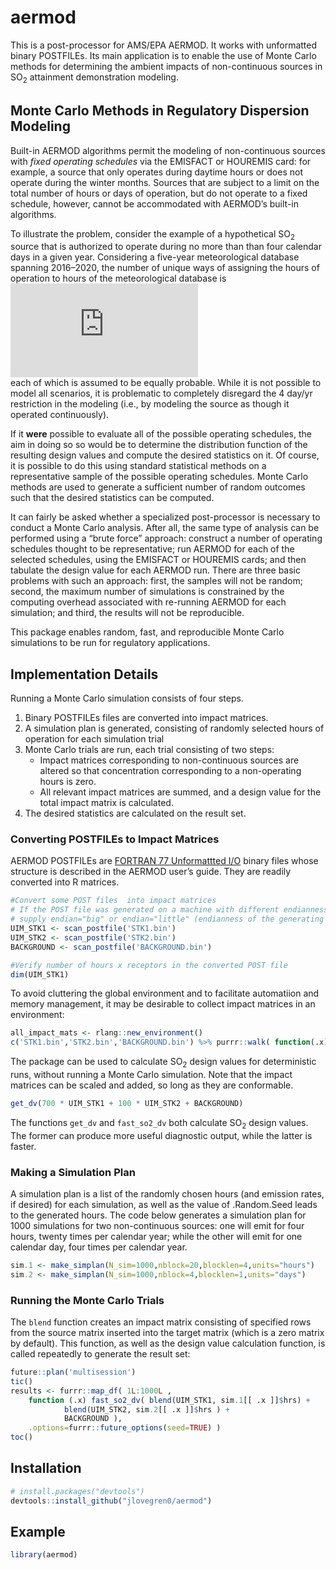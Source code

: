 
<!-- README.md is generated from README.Rmd. Please edit that file -->

# aermod

<!-- badges: start -->

<!-- badges: end -->

This is a post-processor for AMS/EPA AERMOD. It works with unformatted
binary POSTFILEs. Its main application is to enable the use of Monte
Carlo methods for determining the ambient impacts of non-continuous
sources in SO<sub>2</sub> attainment demonstration modeling.

## Monte Carlo Methods in Regulatory Dispersion Modeling

Built-in AERMOD algorithms permit the modeling of non-continuous sources
with *fixed operating schedules* via the EMISFACT or HOUREMIS card: for
example, a source that only operates during daytime hours or does not
operate during the winter months. Sources that are subject to a limit on
the total number of hours or days of operation, but do not operate to a
fixed schedule, however, cannot be accommodated with AERMOD’s built-in
algorithms.

To illustrate the problem, consider the example of a hypothetical
SO<sub>2</sub> source that is authorized to operate during no more than
than four calendar days in a given year. Considering a five-year
meteorological database spanning 2016–2020, the number of unique ways of
assigning the hours of operation to hours of the meteorological database
is   
![{366\\choose 4}^2{365\\choose 4}^3
= 208226519296227450624822934282939747178381312](https://latex.codecogs.com/png.latex?%7B366%5Cchoose%204%7D%5E2%7B365%5Cchoose%204%7D%5E3%20%3D%20208226519296227450624822934282939747178381312
"{366\\choose 4}^2{365\\choose 4}^3 = 208226519296227450624822934282939747178381312")  
each of which is assumed to be equally probable. While it is not
possible to model all scenarios, it is problematic to completely
disregard the 4 day/yr restriction in the modeling (i.e., by modeling
the source as though it operated continuously).

If it **were** possible to evaluate all of the possible operating
schedules, the aim in doing so so would be to determine the distribution
function of the resulting design values and compute the desired
statistics on it. Of course, it is possible to do this using standard
statistical methods on a representative sample of the possible operating
schedules. Monte Carlo methods are used to generate a sufficient number
of random outcomes such that the desired statistics can be computed.

It can fairly be asked whether a specialized post-processor is necessary
to conduct a Monte Carlo analysis. After all, the same type of analysis
can be performed using a “brute force” approach: construct a number of
operating schedules thought to be representative; run AERMOD for each of
the selected schedules, using the EMISFACT or HOUREMIS cards; and then
tabulate the design value for each AERMOD run. There are three basic
problems with such an approach: first, the samples will not be random;
second, the maximum number of simulations is constrained by the
computing overhead associated with re-running AERMOD for each
simulation; and third, the results will not be reproducible.

This package enables random, fast, and reproducible Monte Carlo
simulations to be run for regulatory applications.

## Implementation Details

Running a Monte Carlo simulation consists of four steps.

1.  Binary POSTFILEs files are converted into impact matrices.
2.  A simulation plan is generated, consisting of randomly selected
    hours of operation for each simulation trial
3.  Monte Carlo trials are run, each trial consisting of two steps:
      - Impact matrices corresponding to non-continuous sources are
        altered so that concentration corresponding to a non-operating
        hours is zero.
      - All relevant impact matrices are summed, and a design value for
        the total impact matrix is calculated.
4.  The desired statistics are calculated on the result set.

### Converting POSTFILEs to Impact Matrices

AERMOD POSTFILEs are [FORTRAN 77 Unformattted
I/O](https://docs.oracle.com/cd/E19957-01/805-4939/6j4m0vnc4/index.html)
binary files whose structure is described in the AERMOD user’s guide.
They are readily converted into R matrices.

``` r
#Convert some POST files  into impact matrices
# If the POST file was generated on a machine with different endianness than your own,
# supply endian="big" or endian="little" (endianness of the generating machine)
UIM_STK1 <- scan_postfile('STK1.bin')
UIM_STK2 <- scan_postfile('STK2.bin')
BACKGROUND <- scan_postfile('BACKGROUND.bin')

#Verify number of hours x receptors in the converted POST file
dim(UIM_STK1)
```

To avoid cluttering the global environment and to facilitate automatiion
and memory management, it may be desirable to collect impact matrices in
an environment:

``` r
all_impact_mats <- rlang::new_environment()
c('STK1.bin','STK2.bin','BACKGROUND.bin') %>% purrr::walk( function(.x) all_impact_mats[[ .x ]] <- scan_postfile(.x) )
```

The package can be used to calculate SO<sub>2</sub> design values for
deterministic runs, without running a Monte Carlo simulation. Note that
the impact matrices can be scaled and added, so long as they are
conformable.

``` r
get_dv(700 * UIM_STK1 + 100 * UIM_STK2 + BACKGROUND)
```

The functions `get_dv` and `fast_so2_dv` both calculate SO<sub>2</sub>
design values. The former can produce more useful diagnostic output,
while the latter is faster.

### Making a Simulation Plan

A simulation plan is a list of the randomly chosen hours (and emission
rates, if desired) for each simulation, as well as the value of
.Random.Seed leads to the generated hours. The code below generates a
simulation plan for 1000 simulations for two non-continuous sources: one
will emit for four hours, twenty times per calendar year; while the
other will emit for one calendar day, four times per calendar year.

``` r
sim.1 <- make_simplan(N_sim=1000,nblock=20,blocklen=4,units="hours")
sim.2 <- make_simplan(N_sim=1000,nblock=4,blocklen=1,units="days")
```

### Running the Monte Carlo Trials

The `blend` function creates an impact matrix consisting of specified
rows from the source matrix inserted into the target matrix (which is a
zero matrix by default). This function, as well as the design value
calculation function, is called repeatedly to generate the result set:

``` r
future::plan('multisession')
tic()
results <- furrr::map_df( 1L:1000L , 
    function (.x) fast_so2_dv( blend(UIM_STK1, sim.1[[ .x ]]$hrs) + 
            blend(UIM_STK2, sim.2[[ .x ]]$hrs ) + 
            BACKGROUND ), 
    .options=furrr::future_options(seed=TRUE) )
toc()
```

## Installation

``` r
# install.packages("devtools")
devtools::install_github("jlovegren0/aermod")
```

## Example

``` r
library(aermod)
```
